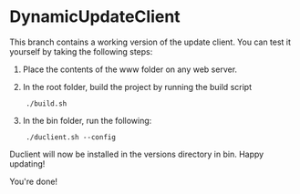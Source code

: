 DynamicUpdateClient
===================

This branch contains a working version of the update client. You can test it yourself by taking the following steps:

1. Place the contents of the www folder on any web server.

2. In the root folder, build the project by running the build script

```
    ./build.sh
```

3. In the bin folder, run the following:
```
    ./duclient.sh --config
```

Duclient will now be installed in the versions directory in bin. Happy updating!

You're done!